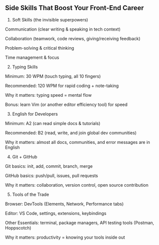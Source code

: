 ## Side Skills That Boost Your Front-End Career

1. Soft Skills (the invisible superpowers)

Communication (clear writing & speaking in tech context)  
  

Collaboration (teamwork, code reviews, giving/receiving feedback)  
  

Problem-solving & critical thinking  
  

Time management & focus  
  

  

2. Typing Skills

Minimum: 30 WPM (touch typing, all 10 fingers)  
  

Recommended: 120 WPM for rapid coding + note-taking  
  

Why it matters: typing speed = mental flow  
  

Bonus: learn Vim (or another editor efficiency tool) for speed  
  

  

3. English for Developers

Minimum: A2 (can read simple docs & tutorials)  
  

Recommended: B2 (read, write, and join global dev communities)  
  

Why it matters: almost all docs, communities, and error messages are in English  
  

  

4. Git + GitHub

Git basics: init, add, commit, branch, merge  
  

GitHub basics: push/pull, issues, pull requests  
  

Why it matters: collaboration, version control, open source contribution  
  

  

5. Tools of the Trade

Browser: DevTools (Elements, Network, Performance tabs)  
  

Editor: VS Code, settings, extensions, keybindings  
  

Other Essentials: terminal, package managers, API testing tools (Postman, Hoppscotch)  
  

Why it matters: productivity = knowing your tools inside out